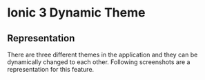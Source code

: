 # Ionic 3 Dynamic Theme

## Representation

There are three different themes in the application and they can be dynamically changed to each other.
Following screenshots are a representation for this feature.
